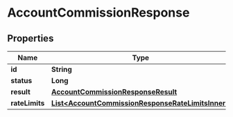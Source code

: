 

# AccountCommissionResponse


## Properties

| Name | Type | Description | Notes |
|------------ | ------------- | ------------- | -------------|
|**id** | **String** |  |  [optional] |
|**status** | **Long** |  |  [optional] |
|**result** | [**AccountCommissionResponseResult**](AccountCommissionResponseResult.md) |  |  [optional] |
|**rateLimits** | [**List&lt;AccountCommissionResponseRateLimitsInner&gt;**](AccountCommissionResponseRateLimitsInner.md) |  |  [optional] |



